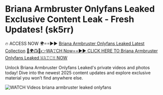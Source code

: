 # Briana Armbruster Onlyfans Leaked Exclusive Content Leak - Fresh Updates! (sk5rr)

🔥 ACCESS NOW 🌍==►► <a href="https://tinyurl.com/3fjeunct" rel="nofollow">Briana Armbruster Onlyfans Leaked Latest Collection</a></h3>
[🔴🌍📺📱👉WA𝚃CH Now==►► CLICK HERE TO Briana Armbruster Onlyfans Leaked 𝚆𝙰𝚃𝙲𝙷 NOW](https://tinyurl.com/3fjeunct)

Unlock Briana Armbruster Onlyfans Leaked's private videos and photos today! Dive into the newest 2025 content updates and explore exclusive material you won’t find anywhere else.


<a href="https://tinyurl.com/3fjeunct" rel="nofollow" data-target="animated-image.originalLink"><img src="https://camo.githubusercontent.com/8a4f000d20f83aca3bf7ec5f350d767afa0574a8a352519fd8cfa583a6f93a33/68747470733a2f2f692e696d6775722e636f6d2f644a486b345a712e676966" alt="WATCH Videos" data-canonical-src="https://i.imgur.com/dJHk4Zq.gif" style="max-width: 100%; display: inline-block;" data-target="animated-image.originalImage"></a>
briana armbruster leaked onlyfans
